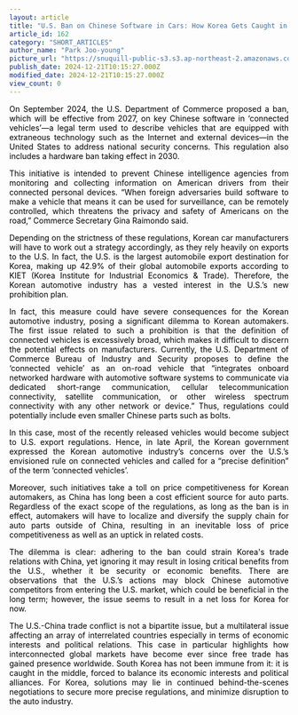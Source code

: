 ```yaml
---
layout: article
title: "U.S. Ban on Chinese Software in Cars: How Korea Gets Caught in the Middle"
article_id: 162
category: "SHORT_ARTICLES"
author_name: "Park Joo-young"
picture_url: "https://snuquill-public-s3.s3.ap-northeast-2.amazonaws.com/photo/article/cdba9fe6-619d-4abe-a1a4-d36426980dd1.jpg"
publish_date: 2024-12-21T10:15:27.000Z
modified_date: 2024-12-21T10:15:27.000Z
view_count: 0
---
```


<p style="text-align:justify;"><span style="background-color:transparent;color:#000000;">On September 2024, the U.S. Department of Commerce proposed a ban, which will be effective from 2027, on key Chinese software in ‘connected vehicles’—a legal term used to describe vehicles that are equipped with extraneous technology such as the Internet and external devices—in the United States to address national security concerns. This regulation also includes a hardware ban taking effect in 2030.&nbsp;</span></p><p style="text-align:justify;"><span style="background-color:transparent;color:#000000;">This initiative is intended to prevent Chinese intelligence agencies from monitoring and collecting information on American drivers from their connected personal devices. “When foreign adversaries build software to make a vehicle that means it can be used for surveillance, can be remotely controlled, which threatens the privacy and safety of Americans on the road,” Commerce Secretary Gina Raimondo said.</span></p><p style="text-align:justify;"><span style="background-color:transparent;color:#000000;">Depending on the strictness of these regulations, Korean car manufacturers will have to work out a strategy accordingly, as they rely heavily on exports to the U.S. In fact, the U.S. is the largest automobile export destination for Korea, making up 42.9% of their global automobile exports according to KIET (Korea Institute for Industrial Economics &amp; Trade). Therefore, the Korean automotive industry has a vested interest in the U.S.’s new prohibition plan.</span></p><p style="text-align:justify;"><span style="background-color:transparent;color:#000000;">In fact, this measure could have severe consequences for the Korean automotive industry, posing a significant dilemma to Korean automakers. The first issue related to such a prohibition is that the definition of connected vehicles is excessively broad, which makes it difficult to discern the potential effects on manufacturers. Currently, the U.S. Department of Commerce Bureau of Industry and Security proposes to define the ‘connected vehicle’ as an on-road vehicle that “integrates onboard networked hardware with automotive software systems to communicate via dedicated short-range communication, cellular telecommunication connectivity, satellite communication, or other wireless spectrum connectivity with any other network or device.” Thus, regulations could potentially include even smaller Chinese parts such as bolts.</span></p><p style="text-align:justify;"><span style="background-color:transparent;color:#000000;">In this case, most of the recently released vehicles would become subject to U.S. export regulations. Hence, in late April, the Korean government expressed the Korean automotive industry’s concerns over the U.S.’s envisioned rule on connected vehicles and called for a “precise definition” of the term ‘connected vehicles’.</span></p><p style="text-align:justify;"><span style="background-color:transparent;color:#000000;">Moreover, such initiatives take a toll on price competitiveness for Korean automakers, as China has long been a cost efficient source for auto parts. Regardless of the exact scope of the regulations, as long as the ban is in effect, automakers will have to localize and diversify the supply chain for auto parts outside of China, resulting in an inevitable loss of price competitiveness as well as an uptick in related costs.&nbsp;</span></p><p style="text-align:justify;"><span style="background-color:transparent;color:#000000;">The dilemma is clear: adhering to the ban could strain Korea's trade relations with China, yet ignoring it may result in losing critical benefits from the U.S., whether it be security or economic benefits. There are observations that the U.S.’s actions may block Chinese automotive competitors from entering the U.S. market, which could be beneficial in the long term; however, the issue seems to result in a net loss for Korea for now.</span></p><p style="text-align:justify;"><span style="background-color:transparent;color:#000000;">The U.S.-China trade conflict is not a bipartite issue, but a multilateral issue affecting an array of interrelated countries especially in terms of economic interests and political relations. This case in particular highlights how interconnected global markets have become ever since free trade has gained presence worldwide. South Korea has not been immune from it: it is caught in the middle, forced to balance its economic interests and political alliances. For Korea, solutions may lie in continued behind-the-scenes negotiations to secure more precise regulations, and minimize disruption to the auto industry.&nbsp;</span></p>
